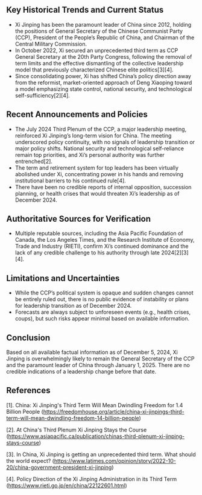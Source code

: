 ## Key Historical Trends and Current Status

- Xi Jinping has been the paramount leader of China since 2012, holding the positions of General Secretary of the Chinese Communist Party (CCP), President of the People’s Republic of China, and Chairman of the Central Military Commission.
- In October 2022, Xi secured an unprecedented third term as CCP General Secretary at the 20th Party Congress, following the removal of term limits and the effective dismantling of the collective leadership model that previously characterized Chinese elite politics[3][4].
- Since consolidating power, Xi has shifted China’s policy direction away from the reformist, market-oriented approach of Deng Xiaoping toward a model emphasizing state control, national security, and technological self-sufficiency[2][4].

## Recent Announcements and Policies

- The July 2024 Third Plenum of the CCP, a major leadership meeting, reinforced Xi Jinping’s long-term vision for China. The meeting underscored policy continuity, with no signals of leadership transition or major policy shifts. National security and technological self-reliance remain top priorities, and Xi’s personal authority was further entrenched[2].
- The term and retirement system for top leaders has been virtually abolished under Xi, concentrating power in his hands and removing institutional barriers to his continued rule[4].
- There have been no credible reports of internal opposition, succession planning, or health crises that would threaten Xi’s leadership as of December 2024.

## Authoritative Sources for Verification

- Multiple reputable sources, including the Asia Pacific Foundation of Canada, the Los Angeles Times, and the Research Institute of Economy, Trade and Industry (RIETI), confirm Xi’s continued dominance and the lack of any credible challenge to his authority through late 2024[2][3][4].

## Limitations and Uncertainties

- While the CCP’s political system is opaque and sudden changes cannot be entirely ruled out, there is no public evidence of instability or plans for leadership transition as of December 2024.
- Forecasts are always subject to unforeseen events (e.g., health crises, coups), but such risks appear minimal based on available information.

## Conclusion

Based on all available factual information as of December 5, 2024, Xi Jinping is overwhelmingly likely to remain the General Secretary of the CCP and the paramount leader of China through January 1, 2025. There are no credible indications of a leadership change before that date.

## References

[1]. China: Xi Jinping's Third Term Will Mean Dwindling Freedom for 1.4 Billion People (https://freedomhouse.org/article/china-xi-jinpings-third-term-will-mean-dwindling-freedom-14-billion-people)

[2]. At China's Third Plenum Xi Jinping Stays the Course (https://www.asiapacific.ca/publication/chinas-third-plenum-xi-jinping-stays-course)

[3]. In China, Xi Jinping is getting an unprecedented third term. What should the world expect? (https://www.latimes.com/opinion/story/2022-10-20/china-government-president-xi-jinping)

[4]. Policy Direction of the Xi Jinping Administration in its Third Term (https://www.rieti.go.jp/en/china/22122601.html)